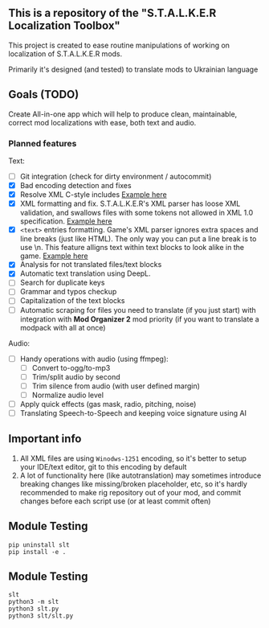 ## This is a repository of the "S.T.A.L.K.E.R Localization Toolbox"
This project is created to ease routine manipulations of working on localization
of S.T.A.L.K.E.R mods.

Primarily it's designed (and tested) to translate mods to Ukrainian language

## Goals (TODO)
Create All-in-one app which will help to produce clean, maintainable, correct
mod localizations with ease, both text and audio.

### Planned features
Text:
- [ ] Git integration (check for dirty environment / autocommit)
- [x] Bad encoding detection and fixes
- [x] Resolve XML C-style includes [Example here](examples/c-style-xml-includes.md)
- [x] XML formatting and fix. S.T.A.L.K.E.R's XML parser has loose XML validation,
    and swallows files with some tokens not allowed in XML 1.0 specification.
    [Example here](examples/non-standard-xml-fix.md)
- [x] `<text>` entries formatting. Game's XML parser ignores extra spaces and line
    breaks (just like HTML). The only way you can put a line break is to use \n.
    This feature alligns text within text blocks to look alike in the game.
    [Example here](examples/text-entry-formatting.md)
- [x] Analysis for not translated files/text blocks
- [x] Automatic text translation using DeepL.
- [ ] Search for duplicate keys
- [ ] Grammar and typos checkup
- [ ] Capitalization of the text blocks
- [ ] Automatic scraping for files you need to translate (if you just start) with
    integration with **Mod Organizer 2** mod priority (if you want to translate
    a modpack with all at once)

Audio:
- [ ] Handy operations with audio (using ffmpeg):
    - [ ] Convert to-ogg/to-mp3
    - [ ] Trim/split audio by second
    - [ ] Trim silence from audio (with user defined margin)
    - [ ] Normalize audio level
- [ ] Apply quick effects (gas mask, radio, pitching, noise)
- [ ] Translating Speech-to-Speech and keeping voice signature using AI   

## Important info
1. All XML files are using `Winodws-1251` encoding, so it's better to setup your
IDE/text editor, git to this encoding by default 
2. A lot of functionality here (like autotranslation) may sometimes introduce
breaking changes like missing/broken placeholder, etc, so it's hardly
recommended to make rig repository out of your mod, and commit changes before
each script use (or at least commit often)

## Module Testing
```commandline
pip uninstall slt
pip install -e .
```
## Module Testing
```commandline
slt
python3 -m slt
python3 slt.py
python3 slt/slt.py
```